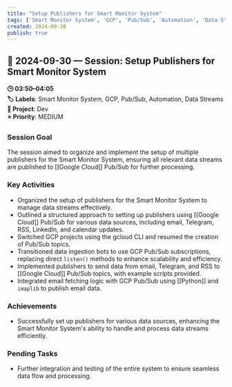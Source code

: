 ```yaml
---
title: "Setup Publishers for Smart Monitor System"
tags: ['Smart Monitor System', 'GCP', 'Pub/Sub', 'Automation', 'Data Streams']
created: 2024-09-30
publish: true
---
```


## 📅 2024-09-30 — Session: Setup Publishers for Smart Monitor System

**🕒 03:50–04:05**  
**🏷️ Labels**: Smart Monitor System, GCP, Pub/Sub, Automation, Data Streams  
**📂 Project**: Dev  
**⭐ Priority**: MEDIUM  


### Session Goal
The session aimed to organize and implement the setup of multiple publishers for the Smart Monitor System, ensuring all relevant data streams are published to [[Google Cloud]] Pub/Sub for further processing.

### Key Activities
- Organized the setup of publishers for the Smart Monitor System to manage data streams effectively.
- Outlined a structured approach to setting up publishers using [[Google Cloud]] Pub/Sub for various data sources, including email, Telegram, RSS, LinkedIn, and calendar updates.
- Switched GCP projects using the gcloud CLI and resumed the creation of Pub/Sub topics.
- Transitioned data ingestion bots to use GCP Pub/Sub subscriptions, replacing direct `listen()` methods to enhance scalability and efficiency.
- Implemented publishers to send data from email, Telegram, and RSS to [[Google Cloud]] Pub/Sub topics, with example scripts provided.
- Integrated email fetching logic with GCP Pub/Sub using [[Python]] and `imaplib` to publish email data.

### Achievements
- Successfully set up publishers for various data sources, enhancing the Smart Monitor System's ability to handle and process data streams efficiently.

### Pending Tasks
- Further integration and testing of the entire system to ensure seamless data flow and processing.
